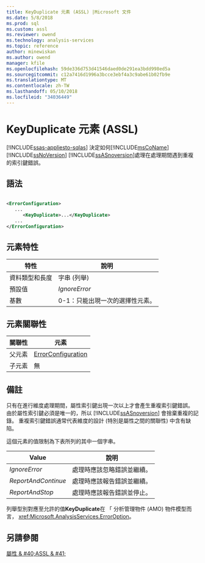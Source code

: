 ```yaml
---
title: KeyDuplicate 元素 (ASSL) |Microsoft 文件
ms.date: 5/8/2018
ms.prod: sql
ms.custom: assl
ms.reviewer: owend
ms.technology: analysis-services
ms.topic: reference
author: minewiskan
ms.author: owend
manager: kfile
ms.openlocfilehash: 59de336d753d41546daed0de291ea3bdd998ed5a
ms.sourcegitcommit: c12a7416d1996a3bcce3ebf4a3c9abe61b02fb9e
ms.translationtype: MT
ms.contentlocale: zh-TW
ms.lasthandoff: 05/10/2018
ms.locfileid: "34036449"
---
```

# <a name="keyduplicate-element-assl"></a>KeyDuplicate 元素 (ASSL)
[!INCLUDE[ssas-appliesto-sqlas](../../../includes/ssas-appliesto-sqlas.md)]
  決定如何[!INCLUDE[msCoName](../../../includes/msconame-md.md)] [!INCLUDE[ssNoVersion](../../../includes/ssnoversion-md.md)] [!INCLUDE[ssASnoversion](../../../includes/ssasnoversion-md.md)]處理在處理期間遇到重複的索引鍵錯誤。  
  
## <a name="syntax"></a>語法  
  
```xml  
  
<ErrorConfiguration>  
   ...  
      <KeyDuplicate>...</KeyDuplicate>  
   ...  
</ErrorConfiguration>  
```  
  
## <a name="element-characteristics"></a>元素特性  
  
|特性|說明|  
|--------------------|-----------------|  
|資料類型和長度|字串 (列舉)|  
|預設值|*IgnoreError*|  
|基數|0-1：只能出現一次的選擇性元素。|  
  
## <a name="element-relationships"></a>元素關聯性  
  
|關聯性|元素|  
|------------------|-------------|  
|父元素|[ErrorConfiguration](../../../analysis-services/scripting/objects/errorconfiguration-element-assl.md)|  
|子元素|無|  
  
## <a name="remarks"></a>備註  
 只有在進行維度處理期間，屬性索引鍵出現一次以上才會產生重複索引鍵錯誤。 由於屬性索引鍵必須是唯一的，所以 [!INCLUDE[ssASnoversion](../../../includes/ssasnoversion-md.md)] 會捨棄重複的記錄。 重複索引鍵錯誤通常代表維度的設計 (特別是屬性之間的關聯性) 中含有缺陷。  
  
 這個元素的值限制為下表所列的其中一個字串。  
  
|Value|說明|  
|-----------|-----------------|  
|*IgnoreError*|處理時應該忽略錯誤並繼續。|  
|*ReportAndContinue*|處理時應該報告錯誤並繼續。|  
|*ReportAndStop*|處理時應該報告錯誤並停止。|  
  
 列舉型別對應至允許的值**KeyDuplicate**在 「 分析管理物件 (AMO) 物件模型而言， <xref:Microsoft.AnalysisServices.ErrorOption>。  
  
## <a name="see-also"></a>另請參閱  
 [屬性 & #40;ASSL & #41;](../../../analysis-services/scripting/properties/properties-assl.md)  
  
  

